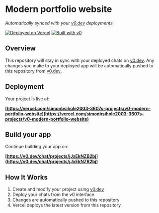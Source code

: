 # Modern portfolio website

*Automatically synced with your [v0.dev](https://v0.dev) deployments*

[![Deployed on Vercel](https://img.shields.io/badge/Deployed%20on-Vercel-black?style=for-the-badge&logo=vercel)](https://vercel.com/simonbsihole2003-3607s-projects/v0-modern-portfolio-website)
[![Built with v0](https://img.shields.io/badge/Built%20with-v0.dev-black?style=for-the-badge)](https://v0.dev/chat/projects/jJxEkNZB2bj)

## Overview

This repository will stay in sync with your deployed chats on [v0.dev](https://v0.dev).
Any changes you make to your deployed app will be automatically pushed to this repository from [v0.dev](https://v0.dev).

## Deployment

Your project is live at:

**[https://vercel.com/simonbsihole2003-3607s-projects/v0-modern-portfolio-website](https://vercel.com/simonbsihole2003-3607s-projects/v0-modern-portfolio-website)**

## Build your app

Continue building your app on:

**[https://v0.dev/chat/projects/jJxEkNZB2bj](https://v0.dev/chat/projects/jJxEkNZB2bj)**

## How It Works

1. Create and modify your project using [v0.dev](https://v0.dev)
2. Deploy your chats from the v0 interface
3. Changes are automatically pushed to this repository
4. Vercel deploys the latest version from this repository